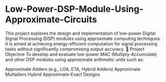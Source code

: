 # Low-Power-DSP-Module-Using-Approximate-Circuits
This project explores the design and implementation of low-power Digital Signal Processing (DSP) modules using approximate computing techniques. It is aimed at achieving energy-efficient computation for signal processing tasks without significantly compromising output accuracy.
🧠 Project Objective
To develop and evaluate low-power MAC (Multiply-Accumulate) and other DSP modules using approximate arithmetic units such as:

Approximate Adders (e.g., LOA, ETA, Hybrid Adders)
Approximate Multipliers
Hybrid Approximate-Exact Designs
